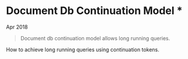 # Document Db Continuation Model *

Apr 2018

> Document db continuation model allows long running queries.

How to achieve long running queries using continuation tokens.